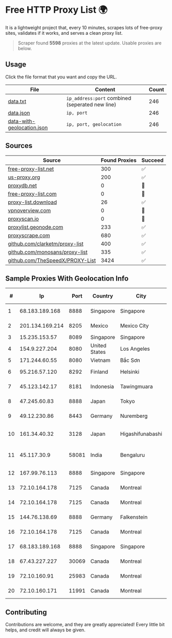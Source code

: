 
# Free HTTP Proxy List 🌍

It is a lightweight project that, every 10 minutes, scrapes lots of free-proxy sites, validates if it works, and serves a clean proxy list.


> Scraper found **5598** proxies at the latest update. Usable proxies are below.

## Usage

Click the file format that you want and copy the URL.


|File|Content|Count|
|----|-------|-----|
|[data.txt](https://raw.githubusercontent.com/themiralay/Proxy-List-World/master/data.txt)|`ip_address:port` combined (seperated new line)|246|
|[data.json](https://raw.githubusercontent.com/themiralay/Proxy-List-World/master/data.json)|`ip, port`|246|
|[data-with-geolocation.json](https://raw.githubusercontent.com/themiralay/Proxy-List-World/master/data-with-geolocation.json)|`ip, port, geolocation`|246|

## Sources

|Source|Found Proxies|Succeed|
|------|-------------|-------|
|[free-proxy-list.net](https://free-proxy-list.net)|300|✅|
|[us-proxy.org](https://www.us-proxy.org)|200|✅|
|[proxydb.net](http://proxydb.net)|0|🚫|
|[free-proxy-list.com](https://free-proxy-list.com/?page=&port=&type%5B%5D=http&type%5B%5D=https&up_time=0&search=Search)|0|🚫|
|[proxy-list.download](https://www.proxy-list.download/HTTP)|26|✅|
|[vpnoverview.com](https://vpnoverview.com/privacy/anonymous-browsing/free-proxy-servers)|0|🚫|
|[proxyscan.io](https://www.proxyscan.io)|0|🚫|
|[proxylist.geonode.com](https://proxylist.geonode.com/api/proxy-list?limit=300&page=1&sort_by=lastChecked&sort_type=desc&protocols=http,https)|233|✅|
|[proxyscrape.com](https://api.proxyscrape.com/v2/?request=displayproxies&protocol=http&timeout=10000&country=all&ssl=all&anonymity=all)|680|✅|
|[github.com/clarketm/proxy-list](https://raw.githubusercontent.com/clarketm/proxy-list/master/proxy-list-raw.txt)|400|✅|
|[github.com/monosans/proxy-list](https://raw.githubusercontent.com/monosans/proxy-list/main/proxies/http.txt)|335|✅|
|[github.com/TheSpeedX/PROXY-List](https://raw.githubusercontent.com/TheSpeedX/PROXY-List/master/http.txt)|3424|✅|


## Sample Proxies With Geolocation Info

|#|Ip|Port|Country|City|Internet Service Provider|
|-|--|----|-------|----|-------------------------|
|1|68.183.189.168|8888|Singapore|Singapore|DigitalOcean, LLC|
|2|201.134.169.214|8205|Mexico|Mexico City|Uninet S.A. de C.V.|
|3|15.235.153.57|8089|Singapore|Singapore|OVH Hosting|
|4|154.9.227.204|8080|United States|Los Angeles|Cogent Communications|
|5|171.244.60.55|8080|Vietnam|Bắc Sơn|VIETEL|
|6|95.216.57.120|8292|Finland|Helsinki|Hetzner Online GmbH|
|7|45.123.142.17|8181|Indonesia|Tawingmuara|PT Anten Sarana Teknologi|
|8|47.245.60.83|8888|Japan|Tokyo|Alibaba Cloud LLC|
|9|49.12.230.86|8443|Germany|Nuremberg|Hetzner Online GmbH|
|10|161.34.40.32|3128|Japan|Higashifunabashi|NTT PC Communications, Inc.|
|11|45.117.30.9|58081|India|Bengaluru|Allnet Broadband Network PVT LTD|
|12|167.99.76.113|8888|Singapore|Singapore|DigitalOcean, LLC|
|13|72.10.164.178|7125|Canada|Montreal|GloboTech Communications|
|14|72.10.164.178|7125|Canada|Montreal|GloboTech Communications|
|15|144.76.138.69|8888|Germany|Falkenstein|Hetzner Online GmbH|
|16|72.10.164.178|7125|Canada|Montreal|GloboTech Communications|
|17|68.183.189.168|8888|Singapore|Singapore|DigitalOcean, LLC|
|18|67.43.227.227|30069|Canada|Montreal|GloboTech Communications|
|19|72.10.160.91|25983|Canada|Montreal|GloboTech Communications|
|20|72.10.160.171|11991|Canada|Montreal|GloboTech Communications|



## Contributing

Contributions are welcome, and they are greatly appreciated! Every
little bit helps, and credit will always be given.

